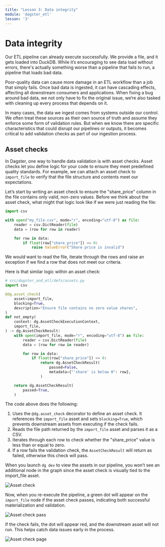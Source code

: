 ```yaml
---
title: "Lesson 3: Data integrity"
module: 'dagster_etl'
lesson: '3'
---
```


# Data integrity

Our ETL pipeline can already execute successfully. We provide a file, and it gets loaded into DuckDB. While it’s encouraging to see data load without errors, there's actually something worse than a pipeline that fails to run, a pipeline that loads bad data.

Poor-quality data can cause more damage in an ETL workflow than a job that simply fails. Once bad data is ingested, it can have cascading effects, affecting all downstream consumers and applications. When fixing a bug around bad data, we not only have to fix the original issue, we’re also tasked with cleaning up every process that depends on it.

In many cases, the data we ingest comes from systems outside our control. We often treat these sources as their own source of truth and assume they enforce some form of validation rules. But when we know there are specific characteristics that could disrupt our pipelines or outputs, it becomes critical to add validation checks as part of our ingestion process.

## Asset checks

In Dagster, one way to handle data validation is with asset checks. Asset checks let you define logic for your code to ensure they meet predefined quality standards. For example, we can attach an asset check to `import_file` to verify that the file structure and contents meet our expectations.

Let’s start by writing an asset check to ensure the "share_price" column in the file contains only valid, non-zero values. Before we think about the asset check, what might that logic look like if we were just reading the file:

```python {% obfuscated="true" %}
import csv

with open("my_file.csv", mode="r", encoding="utf-8") as file:
    reader = csv.DictReader(file)
    data = (row for row in reader)

    for row in data:
        if float(row["share_price"]) <= 0:
            raise ValueError("Share price is invalid")
```

We would want to read the file, iterate through the rows and raise an exception if we find a row that does not meet our criteria.

Here is that similar logic within an asset check:

```python {% obfuscated="true" %}
# src/dagster_and_etl/defs/assets.py
import csv

@dg.asset_check(
    asset=import_file,
    blocking=True,
    description="Ensure file contains no zero value shares",
)
def not_empty(
    context: dg.AssetCheckExecutionContext,
    import_file,
) -> dg.AssetCheckResult:
    with open(import_file, mode="r", encoding="utf-8") as file:
        reader = csv.DictReader(file)
        data = (row for row in reader)

        for row in data:
            if float(row["share_price"]) <= 0:
                return dg.AssetCheckResult(
                    passed=False,
                    metadata={"'share' is below 0": row},
                )

    return dg.AssetCheckResult(
        passed=True,
    )
```

The code above does the following:

1. Uses the `@dg.asset_check` decorator to define an asset check. It references the `import_file` asset and sets `blocking=True`, which prevents downstream assets from executing if the check fails.
2. Reads the file path returned by the `import_file` asset and parses it as a CSV.
3. Iterates through each row to check whether the "share_price" value is less than or equal to zero.
4. If a row fails the validation check, the `AssetCheckResult` will return as failed, otherwise this check will pass.

When you launch `dg dev` to view the assets in our pipeline, you won’t see an additional node in the graph since the asset check is visually tied to the import_file asset.

![Asset check](/images/dagster-etl/lesson-3/asset-check.png)

Now, when you re-execute the pipeline, a green dot will appear on the `import_file` node if the asset check passes, indicating both successful materialization and validation.

![Asset check pass](/images/dagster-etl/lesson-3/asset-check-pass.png)

If the check fails, the dot will appear red, and the downstream asset will not run. This helps catch data issues early in the process.

![Asset check page](/images/dagster-etl/lesson-3/asset-check-page.png)
